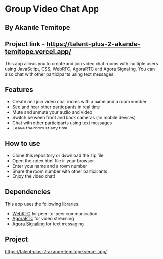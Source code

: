 # Group Video Chat App
## By Akande Temitope

## Project link - https://talent-plus-2-akande-temitope.vercel.app/
This app allows you to create and join video chat rooms with multiple users using JavaScript, CSS, WebRTC, AgoraRTC and Agora Signaling. You can also chat with other participants using text messages.

## Features

- Create and join video chat rooms with a name and a room number
- See and hear other participants in real time
- Mute and unmute your audio and video
- Switch between front and back cameras (on mobile devices)
- Chat with other participants using text messages
- Leave the room at any time

## How to use

- Clone this repository or download the zip file
- Open the index.html file in your browser
- Enter your name and a room number
- Share the room number with other participants
- Enjoy the video chat!

## Dependencies

This app uses the following libraries:

- [WebRTC](https://webrtc.org/) for peer-to-peer communication
- [AgoraRTC](https://docs.agora.io/en/Agora%20Platform/agora_web_sdk) for video streaming
- [Agora Signaling](https://docs.agora.io/en/Real-time-Messaging/messaging_web) for text messaging

## Project
https://talent-plus-2-akande-temitope.vercel.app/